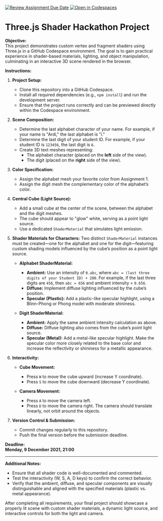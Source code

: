 [![Review Assignment Due Date](https://classroom.github.com/assets/deadline-readme-button-22041afd0340ce965d47ae6ef1cefeee28c7c493a6346c4f15d667ab976d596c.svg)](https://classroom.github.com/a/_wHFcbvB)
[![Open in Codespaces](https://classroom.github.com/assets/launch-codespace-2972f46106e565e64193e422d61a12cf1da4916b45550586e14ef0a7c637dd04.svg)](https://classroom.github.com/open-in-codespaces?assignment_repo_id=17484394)
# Three.js Shader Hackathon Project

**Objective:**  
This project demonstrates custom vertex and fragment shaders using Three.js in a GitHub Codespace environment. The goal is to gain practical experience in shader-based materials, lighting, and object manipulation, culminating in an interactive 3D scene rendered in the browser.

**Instructions:**

1. **Project Setup:**
   - Clone this repository into a GitHub Codespace.
   - Install all required dependencies (e.g., `npm install`) and run the development server.
   - Ensure that the project runs correctly and can be previewed directly within the Codespace environment.

2. **Scene Composition:**
   - Determine the last alphabet character of your name. For example, if your name is "Ardi," the last alphabet is "i."
   - Determine the last digit of your student ID. For example, if your student ID is `123456`, the last digit is `6`.
   - Create 3D text meshes representing:
     - The alphabet character (placed on the **left** side of the view).
     - The digit (placed on the **right** side of the view).

3. **Color Specification:**
   - Assign the alphabet mesh your favorite color from Assignment 1.
   - Assign the digit mesh the complementary color of the alphabet’s color.

4. **Central Cube (Light Source):**
   - Add a small cube at the center of the scene, between the alphabet and the digit meshes.
   - The cube should appear to "glow" white, serving as a point light source.
   - Use a dedicated `ShaderMaterial` that simulates light emission.

5. **Shader Materials for Characters:**
   Two distinct `ShaderMaterial` instances must be created—one for the alphabet and one for the digit—featuring custom shading models influenced by the cube’s position as a point light source.

   - **Alphabet ShaderMaterial:**
     - **Ambient:** Use an intensity of `0.abc`, where `abc = (last three digits of your Student ID) + 200`. For example, if the last three digits are `456`, then `abc = 656` and ambient intensity = `0.656`.
     - **Diffuse:** Implement diffuse lighting influenced by the cube’s position.
     - **Specular (Plastic):** Add a plastic-like specular highlight, using a Blinn-Phong or Phong model with moderate shininess.

   - **Digit ShaderMaterial:**
     - **Ambient:** Apply the same ambient intensity calculation as above.
     - **Diffuse:** Diffuse lighting also comes from the cube’s point light source.
     - **Specular (Metal):** Add a metal-like specular highlight. Make the specular color more closely related to the base color and increase the reflectivity or shininess for a metallic appearance.

6. **Interactivity:**
   - **Cube Movement:**  
     - Press `W` to move the cube upward (increase Y coordinate).
     - Press `S` to move the cube downward (decrease Y coordinate).
   
   - **Camera Movement:**  
     - Press `A` to move the camera left.
     - Press `D` to move the camera right.
     The camera should translate linearly, not orbit around the objects.

7. **Version Control & Submission:**
   - Commit changes regularly to this repository.
   - Push the final version before the submission deadline.

**Deadline:**  
**Monday, 9 December 2021, 21:00**

---

**Additional Notes:**
- Ensure that all shader code is well-documented and commented.
- Test the interactivity (W, S, A, D keys) to confirm the correct behavior.
- Verify that the ambient, diffuse, and specular components are visually distinguishable and aligned with the specified materials (plastic vs. metal appearance).

After completing all requirements, your final project should showcase a properly lit scene with custom shader materials, a dynamic light source, and interactive controls for both the light and camera.
